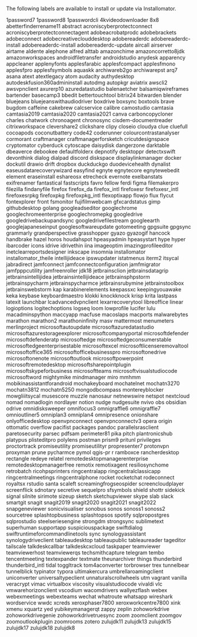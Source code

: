 The following labels are available to install or update via Installomator. 

1password7
1password8
1passwordcli
4kvideodownloader
8x8
abetterfinderrename11
abstract
acroniscyberprotectconnect
acroniscyberprotectconnectagent
adobeacrobatprodc
adobebrackets
adobeconnect
adobecreativeclouddesktop
adobereaderdc
adobereaderdc-install
adobereaderdc-install
adobereaderdc-update
aircall
airserver
airtame
aldente
alephone
alfred
alttab
amazonchime
amazoncorretto8jdk
amazonworkspaces
androidfiletransfer
androidstudio
anydesk
apparency
appcleaner
applenyfonts
applesfarabic
applesfcompact
applesfmono
applesfpro
applesfsymbols
aquaskk
archiwareb2go
archiwarepst
arq7
asana
atext
atextlegacy
atom
audacity
authydesktop
autodeskfusion360admininstall
autodmg
autopkgr
aviatrix
awscli2
awsvpnclient
axurerp10
azuredatastudio
balenaetcher
balsamiqwireframes
bartender
basecamp3
bbedit
bettertouchtool
bitrix24
bitwarden
blender
bluejeans
bluejeanswithaudiodriver
boxdrive
boxsync
boxtools
brave
bugdom
caffeine
cakebrew
calcservice
calibre
camostudio
camtasia
camtasia2019
camtasia2020
camtasia2021
canva
carboncopycloner
charles
chatwork
chronoagent
chronosync
cisdem-documentreader
citrixworkspace
clevershare2
clickshare
clipy
closeio
cloudya
clue
cluefull
cocoapods
coconutbattery
code42
coderunner
colourcontrastanalyser
cormorant
craftmanager
craftmanagerforsketch
cricutdesignspace
cryptomator
cyberduck
cytoscape
daisydisk
dangerzone
darktable
dbeaverce
debookee
defaultfolderx
depnotify
desktoppr
detectxswift
devonthink
dialog
dialpad
discord
diskspace
displaylinkmanager
docker
dockutil
drawio
drift
dropbox
duckduckgo
duodevicehealth
dynalist
easeusdatarecoverywizard
easyfind
egnyte
egnytecore
egnytewebedit
element
eraseinstall
eshareosx
etrecheck
evernote
exelbanstats
exifrenamer
fantastical
fastscripts
favro
fellow
ferdi
figma
filemakerpro
filezilla
findanyfile
firefox
firefox_da
firefox_intl
firefoxesr
firefoxesr_intl
firefoxesrpkg
firefoxpkg
firefoxpkg_intl
flexoptixapp
flowjo
flux
flycut
fontexplorer
front
fsmonitor
fujifilmwebcam
gfxcardstatus
gimp
githubdesktop
golang
googleadseditor
googlechrome
googlechromeenterprise
googlechromepkg
googledrive
googledrivebackupandsync
googledrivefilestream
googleearth
googlejapaneseinput
googlesoftwareupdate
gotomeeting
gpgsuite
gpgsync
grammarly
grandperspective
grasshopper
gyazo
gyazogif
hancock
handbrake
hazel
horos
houdahspot
hpeasyadmin
hpeasystart
hype
hyper
ibarcoder
icons
idrive
idrivethin
iina
imageoptim
imazingprofileeditor
inetclearreportsdesigner
inkscape
insomnia
installomator
installomator_theile
intellijideace
ipswupdater
istatmenus
iterm2
itsycal
jabradirect
jamfconnect
jamfconnectconfiguration
jamfmigrator
jamfpppcutility
jamfreenroller
jdk18
jetbrainsclion
jetbrainsdatagrip
jetbrainsintellijidea
jetbrainsintellijideace
jetbrainsphpstorm
jetbrainspycharm
jetbrainspycharmce
jetbrainsrubymine
jetbrainstoolbox
jetbrainswebstorm
kap
karabinerelements
keepassxc
keepingyouawake
keka
keybase
keyboardmaestro
klokki
knockknock
krisp
krita
lastpass
latexit
launchbar
lcadvancedvpnclient
lexarrecoverytool
libreoffice
linear
logioptions
logitechoptions
logseq
loom
lowprofile
lucifer
lulu
macadminspython
maccyapp
macfuse
macoslaps
macports
malwarebytes
marathon
marathon2
marathoninfinity
masv
mattermost
menumeters
merlinproject
microsoftautoupdate
microsoftazuredatastudio
microsoftazurestorageexplorer
microsoftcompanyportal
microsoftdefender
microsoftdefenderatp
microsoftedge
microsoftedgeconsumerstable
microsoftedgeenterprisestable
microsoftexcel
microsoftlicenseremovaltool
microsoftoffice365
microsoftofficebusinesspro
microsoftonedrive
microsoftonenote
microsoftoutlook
microsoftpowerpoint
microsoftremotedesktop
microsoftsharepointplugin
microsoftskypeforbusiness
microsoftteams
microsoftvisualstudiocode
microsoftword
mightymike
mindmanager
miro
mmhmm
mobikinassistantforandroid
mochakeyboard
mochatelnet
mochatn3270
mochatn3812
mochatn5250
mongodbcompass
montereyblocker
mowgliiitsycal
musescore
muzzle
nanosaur
netnewswire
netspot
nextcloud
nomad
nomadlogin
nordlayer
notion
nudge
nudgesuite
nvivo
obs
obsidian
odrive
omnidisksweeper
omnifocus3
omnigraffle6
omnigraffle7
omnioutliner5
omniplan3
omniplan4
omnipresence
onionshare
onlyofficedesktop
openvpnconnect
openvpnconnectv3
opera
origin
ottomatic
overflow
pacifist
packages
pandoc
parallelsrasclient
paretosecurity
parsec
pdfsam
perimeter81
pika
pitch
plantronicshub
platypus
plisteditpro
polylens
postman
prism9
pritunl
privileges
proctortrack
promiseutility
promiseutilityr
propresenter7
protonvpn
proxyman
prune
pycharmce
pymol
qgis-pr
r
ramboxce
rancherdesktop
rectangle
redeye
relatel
remotedesktopmanagerenterprise
remotedesktopmanagerfree
remotix
remotixagent
resiliosynchome
retrobatch
ricohpsprinters
ringcentralapp
ringcentralclassicapp
ringcentralmeetings
ringcentralphone
rocket
rocketchat
rodeconnect
royaltsx
rstudio
santa
scaleft
screamingfrogseospider
screencloudplayer
screenflick
sdnotary
secretive
sequelpro
sfsymbols
shield
shottr
sidekick
signal
silnite
sirimote
sizeup
sketch
sketchupviewer
skype
slab
slack
smartgit
snagit
snagit2019
snagit2020
snagit2021
snagit2022
snapgeneviewer
sonicvisualiser
sonobus
sonos
sonoss1
sonoss2
sourcetree
splashtopbusiness
splashtopsos
spotify
sqlpropostgres
sqlprostudio
steelseriesengine
strongdm
strongsync
sublimetext
superhuman
supportapp
suspiciouspackage
swiftdialog
swiftruntimeforcommandlinetools
sync
synologyassistant
synologydriveclient
tableaudesktop
tableaupublic
tableaureader
tageditor
tailscale
talkdeskcallbar
talkdeskcxcloud
taskpaper
teamviewer
teamviewerhost
teamviewerqs
techsmithcapture
telegram
tembo
tencentmeeting
textexpander
textmate
theunarchiver
things
thunderbird
thunderbird_intl
tidal
toggltrack
tom4aconverter
torbrowser
trex
tunnelbear
tunnelblick
typinator
typora
ultimakercura
umbrellaroamingclient
uniconverter
universaltypeclient
unnaturalscrollwheels
utm
vagrant
vanilla
veracrypt
vimac
virtualbox
viscosity
visualstudiocode
vivaldi
vlc
vmwarehorizonclient
vscodium
wacomdrivers
wallyezflash
webex
webexmeetings
webexteams
wechat
whatroute
whatsapp
wireshark
wordservice
wwdc
xcreds
xeroxphaser7800
xeroxworkcentre7800
xink
xmenu
xquartz
yed
yubikeymanagerqt
zappy
zeplin
zohoworkdrive
zohoworkdrivegenie
zohoworkdrivetruesync
zoom
zoomclient
zoomgov
zoomoutlookplugin
zoomrooms
zotero
zulujdk11
zulujdk13
zulujdk15
zulujdk17
zulujdk18
zulujdk8

